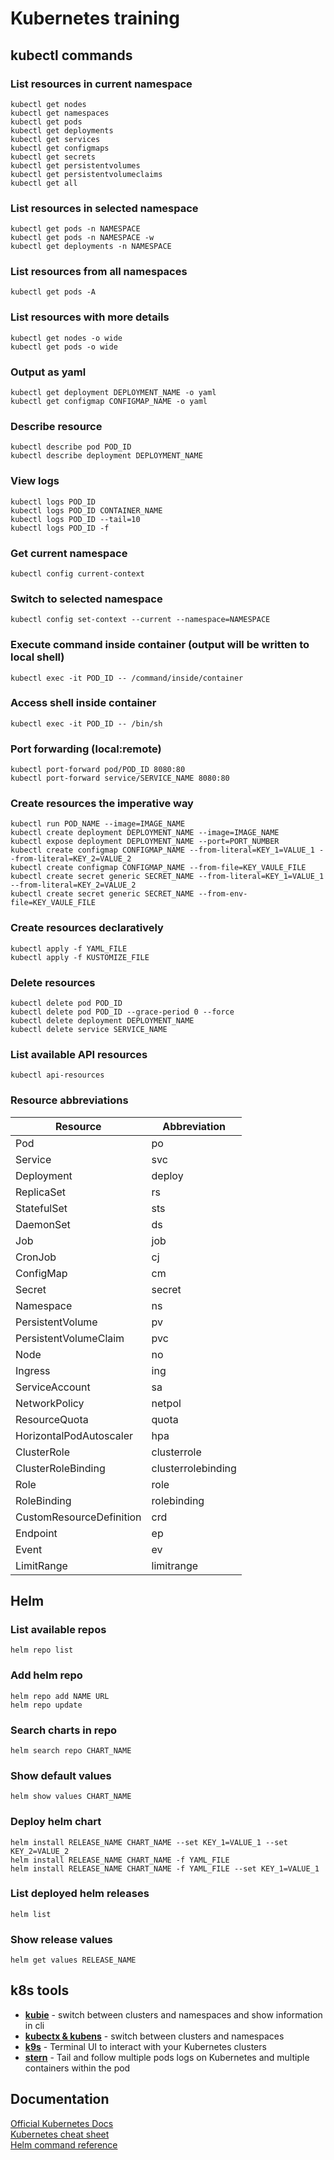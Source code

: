 # Kubernetes training

## kubectl commands

### List resources in current namespace
<pre><code>kubectl get nodes  
kubectl get namespaces  
kubectl get pods  
kubectl get deployments  
kubectl get services  
kubectl get configmaps  
kubectl get secrets  
kubectl get persistentvolumes  
kubectl get persistentvolumeclaims  
kubectl get all</code></pre>

### List resources in selected namespace
<pre><code>kubectl get pods -n NAMESPACE  
kubectl get pods -n NAMESPACE -w  
kubectl get deployments -n NAMESPACE</code></pre>

### List resources from all namespaces
<pre><code>kubectl get pods -A</code></pre>

### List resources with more details
<pre><code>kubectl get nodes -o wide  
kubectl get pods -o wide</code></pre>

### Output as yaml
<pre><code>kubectl get deployment DEPLOYMENT_NAME -o yaml  
kubectl get configmap CONFIGMAP_NAME -o yaml</code></pre>

### Describe resource
<pre><code>kubectl describe pod POD_ID 
kubectl describe deployment DEPLOYMENT_NAME</code></pre>

### View logs
<pre><code>kubectl logs POD_ID  
kubectl logs POD_ID CONTAINER_NAME
kubectl logs POD_ID --tail=10  
kubectl logs POD_ID -f</code></pre>

### Get current namespace
<pre><code>kubectl config current-context</code></pre>

### Switch to selected namespace
<pre><code>kubectl config set-context --current --namespace=NAMESPACE</code></pre>

### Execute command inside container (output will be written to local shell)
<pre><code>kubectl exec -it POD_ID -- /command/inside/container</code></pre>

### Access shell inside container
<pre><code>kubectl exec -it POD_ID -- /bin/sh</code></pre>

### Port forwarding (local:remote)
<pre><code>kubectl port-forward pod/POD_ID 8080:80  
kubectl port-forward service/SERVICE_NAME 8080:80</code></pre>

### Create resources the imperative way
<pre><code>kubectl run POD_NAME --image=IMAGE_NAME  
kubectl create deployment DEPLOYMENT_NAME --image=IMAGE_NAME  
kubectl expose deployment DEPLOYMENT_NAME --port=PORT_NUMBER
kubectl create configmap CONFIGMAP_NAME --from-literal=KEY_1=VALUE_1 --from-literal=KEY_2=VALUE_2  
kubectl create configmap CONFIGMAP_NAME --from-file=KEY_VAULE_FILE  
kubectl create secret generic SECRET_NAME --from-literal=KEY_1=VALUE_1 --from-literal=KEY_2=VALUE_2  
kubectl create secret generic SECRET_NAME --from-env-file=KEY_VAULE_FILE</code></pre>

### Create resources declaratively
<pre><code>kubectl apply -f YAML_FILE  
kubectl apply -f KUSTOMIZE_FILE</code></pre>

### Delete resources
<pre><code>kubectl delete pod POD_ID  
kubectl delete pod POD_ID --grace-period 0 --force  
kubectl delete deployment DEPLOYMENT_NAME  
kubectl delete service SERVICE_NAME</code></pre>

### List available API resources
<pre><code>kubectl api-resources</code></pre>

### Resource abbreviations
| Resource                 | Abbreviation         |
|--------------------------|----------------------|
| Pod                      | po                   |
| Service                  | svc                  |
| Deployment               | deploy               |
| ReplicaSet               | rs                   |
| StatefulSet              | sts                  |
| DaemonSet                | ds                   |
| Job                      | job                  |
| CronJob                  | cj                   |
| ConfigMap                | cm                   |
| Secret                   | secret               |
| Namespace                | ns                   |
| PersistentVolume         | pv                   |
| PersistentVolumeClaim    | pvc                  |
| Node                     | no                   |
| Ingress                  | ing                  |
| ServiceAccount           | sa                   |
| NetworkPolicy            | netpol               |
| ResourceQuota            | quota                |
| HorizontalPodAutoscaler  | hpa                  |
| ClusterRole              | clusterrole          |
| ClusterRoleBinding       | clusterrolebinding   |
| Role                     | role                 |
| RoleBinding              | rolebinding          |
| CustomResourceDefinition | crd                  |
| Endpoint                 | ep                   |
| Event                    | ev                   |
| LimitRange               | limitrange           |

## Helm

### List available repos
<pre><code>helm repo list</code></pre>

### Add helm repo
<pre><code>helm repo add NAME URL  
helm repo update</code></pre>

### Search charts in repo
<pre><code>helm search repo CHART_NAME</code></pre>

### Show default values
<pre><code>helm show values CHART_NAME</code></pre>

### Deploy helm chart
<pre><code>helm install RELEASE_NAME CHART_NAME --set KEY_1=VALUE_1 --set KEY_2=VALUE_2  
helm install RELEASE_NAME CHART_NAME -f YAML_FILE  
helm install RELEASE_NAME CHART_NAME -f YAML_FILE --set KEY_1=VALUE_1</code></pre>

### List deployed helm releases
<pre><code>helm list</code></pre>

### Show release values
<pre><code>helm get values RELEASE_NAME</code></pre>

## k8s tools
* **[kubie](https://github.com/sbstp/kubie)** - switch between clusters and namespaces and show information in cli
* **[kubectx & kubens](https://github.com/ahmetb/kubectx)** - switch between clusters and namespaces
* **[k9s](https://github.com/derailed/k9s)** - Terminal UI to interact with your Kubernetes clusters
* **[stern](https://github.com/stern/stern)** - Tail and follow multiple pods logs on Kubernetes and multiple containers within the pod

## Documentation
[Official Kubernetes Docs](https://kubernetes.io/docs/)  
[Kubernetes cheat sheet](https://kubernetes.io/docs/reference/kubectl/quick-reference/)  
[Helm command reference](https://helm.sh/docs/helm/)
